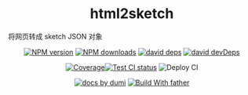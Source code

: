 <h1 align="center">html2sketch</h1>

将网页转成 sketch JSON 对象

<div align="center">

[![NPM version][npm-image]][npm-url] [![NPM downloads][download-image]][download-url] [![david deps][david-image]][david-url] [![david devDeps][david-dev-image]][david-dev-url]

[![Coverage][coverage]][codecov-url][![Test CI status][test-ci]][test-ci-url] ![Deploy CI][deploy-ci]

[![ docs by dumi][dumi-url]](https://d.umijs.org/) [![Build With father][father-url]](https://github.com/umijs/father/)

[dumi-url]: https://img.shields.io/badge/docs%20by-dumi-blue
[father-url]: https://img.shields.io/badge/build%20with-father-028fe4.svg

<!-- npm url -->

[npm-image]: http://img.shields.io/npm/v/html2sketch.svg?style=flat-square
[npm-url]: http://npmjs.org/package/html2sketch

<!-- coverage -->

[coverage]: https://codecov.io/gh/arvinxx/html2sketch/branch/master/graph/badge.svg
[codecov-url]: https://codecov.io/gh/arvinxx/html2sketch/branch/master

<!-- Github CI -->

[test-ci]: https://github.com/arvinxx/html2sketch/workflows/Test%20CI/badge.svg
[deploy-ci]: https://github.com/arvinxx/html2sketch/workflows/Deploy%20CI/badge.svg
[test-ci-url]: https://github.com/arvinxx/html2sketch/actions?query=workflow%3ATest%20CI
[deploy-ci-ci]: https://github.com/arvinxx/html2sketch/actions?query=workflow%3ADeploy%20CI
[david-image]: https://img.shields.io/david/arvinxx/html2sketch?style=flat-square
[david-dev-url]: https://david-dm.org/arvinxx/html2sketch?type=dev
[david-dev-image]: https://img.shields.io/david/dev/arvinxx/html2sketch?style=flat-square
[david-url]: https://david-dm.org/arvinxx/html2sketch
[download-image]: https://img.shields.io/npm/dm/html2sketch.svg?style=flat-square
[download-url]: https://npmjs.org/package/html2sketch

</div>
